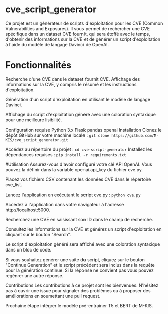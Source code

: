 # cve_script_generator
Ce projet est un générateur de scripts d'exploitation pour les CVE (Common Vulnerabilities and Exposures). 
Il vous permet de rechercher une CVE spécifique dans un dataset CVE fournit, qui sera étoffé avec le temps, d'obtenir des informations sur la CVE et de générer un script d'exploitation à l'aide du modèle de langage Davinci de OpenAI.

# Fonctionnalités
Recherche d'une CVE dans le dataset fournit CVE.
Affichage des informations sur la CVE, y compris le résumé et les instructions d'exploitation.

Génération d'un script d'exploitation en utilisant le modèle de langage Davinci.

Affichage du script d'exploitation généré avec une coloration syntaxique pour une meilleure lisibilité.

Configuration requise
Python 3.x
Flask
pandas
openai
Installation
Clonez le dépôt GitHub sur votre machine locale :
```git clone https://github.com/M-KIS/cve_script_generator.git```

Accédez au répertoire du projet : 
```cd cve-script-generator```
Installez les dépendances requises :
```pip install -r requirements.txt```

#Utilisation 
Assurez-vous d'avoir configuré votre clé API OpenAI. Vous pouvez la définir dans la variable openai.api_key du fichier cve.py.

Placez vos fichiers CSV contenant les données CVE dans le répertoire cve_list.

Lancez l'application en exécutant le script cve.py :
```python cve.py```

Accédez à l'application dans votre navigateur à l'adresse http://localhost:5000.

Recherchez une CVE en saisissant son ID dans le champ de recherche.

Consultez les informations sur la CVE et générez un script d'exploitation en cliquant sur le bouton "Search".

Le script d'exploitation généré sera affiché avec une coloration syntaxique dans un bloc de code.

Si vous souhaitez générer une suite du script, cliquez sur le bouton "Continue Generation" et le script précédent sera inclus dans la requête pour la génération continue. Si la réponse ne convient pas vous pouvez regénrer une autre réponse. 

Contributions
Les contributions à ce projet sont les bienvenues. N'hésitez pas à ouvrir une issue pour signaler des problèmes ou à proposer des améliorations en soumettant une pull request.

Prochaine étape intégrer le modèle pré-entrainer T5 et BERT de M-KIS. 
